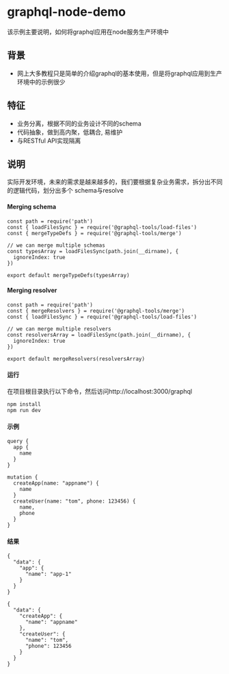 # graphql-node-demo
  该示例主要说明，如何将graphql应用在node服务生产环境中

## 背景
* 网上大多教程只是简单的介绍graphql的基本使用，但是将graphql应用到生产环境中的示例很少

## 特征
* 业务分离，根据不同的业务设计不同的schema
* 代码抽象，做到高内聚，低耦合, 易维护
* 与RESTful API实现隔离

## 说明
实际开发环境，未来的需求是越来越多的，我们要根据复杂业务需求，拆分出不同的逻辑代码，划分出多个
schema与resolve
#### Merging schema
```
const path = require('path')
const { loadFilesSync } = require('@graphql-tools/load-files')
const { mergeTypeDefs } = require('@graphql-tools/merge')

// we can merge multiple schemas
const typesArray = loadFilesSync(path.join(__dirname), {
  ignoreIndex: true
})

export default mergeTypeDefs(typesArray)
```
#### Merging resolver
```
const path = require('path')
const { mergeResolvers } = require('@graphql-tools/merge')
const { loadFilesSync } = require('@graphql-tools/load-files')

// we can merge multiple resolvers
const resolversArray = loadFilesSync(path.join(__dirname), {
  ignoreIndex: true
})

export default mergeResolvers(resolversArray)
```
#### 运行
在项目根目录执行以下命令，然后访问http://localhost:3000/graphql

```
npm install
npm run dev
```
#### 示例
```
query {
  app {
    name
  }
}

mutation {
  createApp(name: "appname") {
    name
  }
  createUser(name: "tom", phone: 123456) {
    name,
    phone
  }
}

```
#### 结果
```
{
  "data": {
    "app": {
      "name": "app-1"
    }
  }
}

{
  "data": {
    "createApp": {
      "name": "appname"
    },
    "createUser": {
      "name": "tom",
      "phone": 123456
    }
  }
}
```



